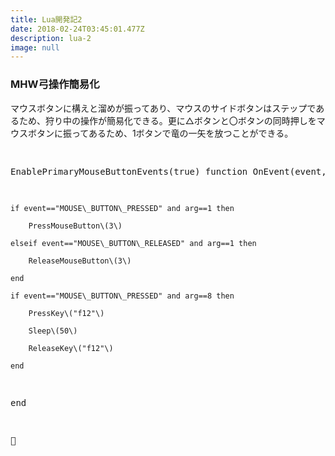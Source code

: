 ```yaml
---
title: Lua開発記2
date: 2018-02-24T03:45:01.477Z
description: lua-2
image: null
---
```

<h3>MHW弓操作簡易化</h3>
<p>マウスボタンに構えと溜めが振ってあり、マウスのサイドボタンはステップであるため、狩り中の操作が簡易化できる。更に△ボタンと〇ボタンの同時押しをマウスボタンに振ってあるため、1ボタンで竜の一矢を放つことができる。
<pre>

EnablePrimaryMouseButtonEvents\(true\)
function OnEvent\(event, arg\)

	if event=="MOUSE\_BUTTON\_PRESSED" and arg==1 then

		PressMouseButton\(3\)

	elseif event=="MOUSE\_BUTTON\_RELEASED" and arg==1 then

		ReleaseMouseButton\(3\)

	end

	if event=="MOUSE\_BUTTON\_PRESSED" and arg==8 then

		PressKey\("f12"\)

		Sleep\(50\)

		ReleaseKey\("f12"\)	

	end

end


</pre>
</p>
